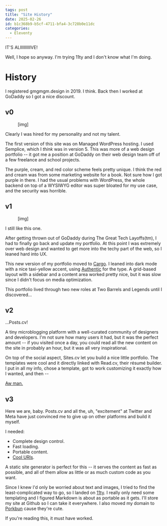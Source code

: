 ```yaml
---
tags: post
title: "Site History"
date: 2025-02-26
id: b1c368b9-b5cf-4711-bfa4-3c728b0e11dc
categories:
  - Eleventy
---
```


IT'S ALIIIIIIIIIVE!

Well, I hope so anyway. I'm trying 11ty and I don't know what I'm doing.

# History

I registered gmgmgm.design in 2019. I think. Back then I worked at GoDaddy so I got a nice discount.

## v0

<figure>[img]</figure>
<figcaption>Clearly I was hired for my personality and not my talent.</figcaption>

The first version of this site was on Managed WordPress hosting. I used Semplice, which I _think_ was in version 5. This was more of a web design portfolio -- it got me a position at GoDaddy on their web design team off of a few freelance and school projects.

The purple, cream, and red color scheme feels pretty unique. I think the red and cream was from some marketing website for a book. Not sure how I got purple in there. I had the usual problems with WordPress, the whole backend on top of a WYSIWYG editor was super bloated for my use case, and the security was horrible.

## v1

<figure>[img]</figure>
<figcaption>I still like this one.</figcaption>

After getting thrown out of GoDaddy during The Great Tech Layoffs(tm), I had to finally go back and update my portfolio. At this point I was extremely over web design and wanted to get more into the techy part of the web, so I leaned hard into UX.

This new version of my portfolio moved to [Cargo](https://cargo.site/). I leaned into dark mode with a nice taxi-yellow accent, using [Authentic](https://authentic.website/sans) for the type. A grid-based layout with a sidebar and a content area worked pretty nice, but it was slow since I didn't focus on media optimization.

This portfolio lived through two new roles at Two Barrels and Legends until I discovered...

## v2

...Posts.cv!

A tiny microblogging platform with a well-curated community of designers and developers. I'm not sure how many users it had, but it was the perfect amount -- if you visited once a day, you could read all the new content on the site in probably an hour, but it was all very inspirational.

On top of the social aspect, Sites.cv let you build a nice little portfolio. The templates were cool and it directly linked with Read.cv, their résumé builder. I put in all my info, chose a template, got to work customizing it exactly how I wanted, and then --

[Aw man.](https://read.cv/a-new-chapter)

## v3

Here we are, baby. Posts.cv and all the, uh, "excitement" at Twitter and Meta have just convinced me to give up on other platforms and build it myself.

I needed:

- Complete design control.
- Fast loading.
- Portable content.
- [Cool URIs](https://www.w3.org/Provider/Style/URI).

A static site generator is perfect for this -- it serves the content as fast as possible, and all of them allow as little or as much custom code as you want.

Since I knew I'd only be worried about text and images, I tried to find the least-complicated way to go, so I landed on [11ty](https://www.11ty.dev/). I really only need some templating and I figured Markdown is about as portable as it gets. I'll store my site at Github so I can take it everywhere. I also moved my domain to [Porkbun](https://porkbun.com/) cause they're cute.

If you're reading this, it must have worked.
